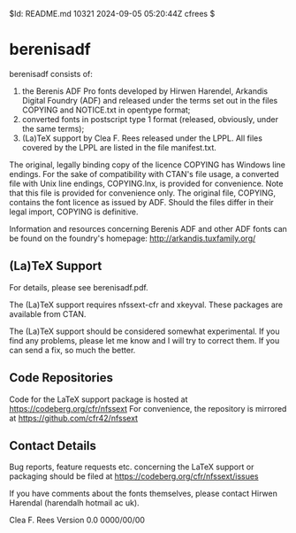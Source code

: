 $Id: README.md 10321 2024-09-05 05:20:44Z cfrees $

# berenisadf

berenisadf consists of:
1. the Berenis ADF Pro fonts developed by Hirwen Harendel, Arkandis Digital
Foundry (ADF) and released under the terms set out in the files COPYING and
NOTICE.txt in opentype format;
2. converted fonts in postscript type 1 format (released, obviously, under
the same terms);
3. (La)TeX support by Clea F. Rees released under the LPPL. All files covered
by the LPPL are listed in the file manifest.txt.

The original, legally binding copy of the licence COPYING has Windows line
endings. For the sake of compatibility with CTAN's file usage, a converted
file with Unix line endings, COPYING.lnx, is provided for convenience. Note
that this file is provided for convenience only. The original file, COPYING, 
contains the font licence as issued by ADF. Should the files differ in their
legal import, COPYING is definitive.

Information and resources concerning Berenis ADF and other ADF fonts can be
found on the foundry's homepage:
  http://arkandis.tuxfamily.org/

## (La)TeX Support

For details, please see berenisadf.pdf.

The (La)TeX support requires nfssext-cfr and xkeyval. These packages are
available from CTAN.

The (La)TeX support should be considered somewhat experimental. If you find
any problems, please let me know and I will try to correct them. If you can
send a fix, so much the better.

## Code Repositories

Code for the LaTeX support package is hosted at 
  https://codeberg.org/cfr/nfssext
For convenience, the repository is mirrored at
  https://github.com/cfr42/nfssext

## Contact Details

Bug reports, feature requests etc. concerning the LaTeX support or packaging
should be filed at
  https://codeberg.org/cfr/nfssext/issues

If you have comments about the fonts themselves, please contact Hirwen
Harendal (harendalh <at> hotmail <dot> ac <dot> uk). 

Clea F. Rees
Version 0.0
0000/00/00

<!-- vim: tw=80:et:sw=2: -->
